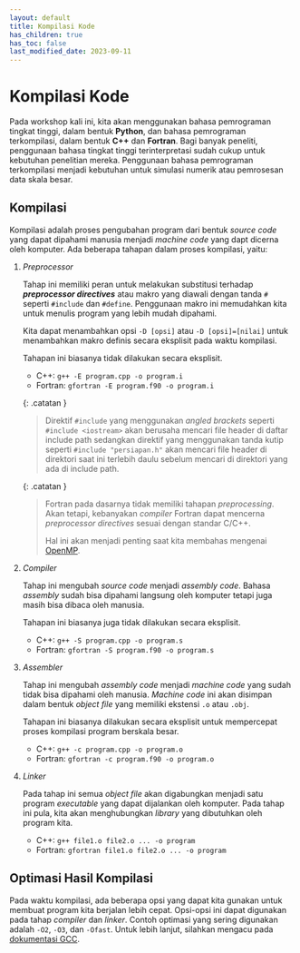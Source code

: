 ```yaml
---
layout: default
title: Kompilasi Kode
has_children: true
has_toc: false
last_modified_date: 2023-09-11
---
```

# Kompilasi Kode

Pada workshop kali ini, kita akan menggunakan bahasa pemrograman tingkat tinggi, dalam bentuk **Python**, dan bahasa pemrograman terkompilasi, dalam bentuk **C++** dan **Fortran**. Bagi banyak peneliti, penggunaan bahasa tingkat tinggi terinterpretasi sudah cukup untuk kebutuhan penelitian mereka. Penggunaan bahasa pemrograman terkompilasi menjadi kebutuhan untuk simulasi numerik atau pemrosesan data skala besar.

## Kompilasi

Kompilasi adalah proses pengubahan program dari bentuk *source code* yang dapat dipahami manusia menjadi *machine code* yang dapt dicerna oleh komputer. Ada beberapa tahapan dalam proses kompilasi, yaitu:

1. *Preprocessor*

    Tahap ini memiliki peran untuk melakukan substitusi terhadap ***preprocessor directives*** atau makro yang diawali dengan tanda `#` seperti `#include` dan `#define`. Penggunaan makro ini memudahkan kita untuk menulis program yang lebih mudah dipahami.

    Kita dapat menambahkan opsi `-D [opsi]` atau `-D [opsi]=[nilai]` untuk menambahkan makro definis secara eksplisit pada waktu kompilasi.

    Tahapan ini biasanya tidak dilakukan secara eksplisit.

    * C++: `g++ -E program.cpp -o program.i`
    * Fortran: `gfortran -E program.f90 -o program.i`

    {: .catatan }
    > Direktif `#include` yang menggunakan *angled brackets* seperti `#include <iostream>` akan berusaha mencari file header di daftar include path sedangkan direktif yang menggunakan tanda kutip seperti `#include "persiapan.h"` akan mencari file header di direktori saat ini terlebih daulu sebelum mencari di direktori yang ada di include path.

    {: .catatan }
    > Fortran pada dasarnya tidak memiliki tahapan *preprocessing*. Akan tetapi, kebanyakan *compiler* Fortran dapat mencerna *preprocessor directives* sesuai dengan standar C/C++.
    >
    > Hal ini akan menjadi penting saat kita membahas mengenai [OpenMP](/workshop_7/openmp.html).

2. *Compiler*

    Tahap ini mengubah *source code* menjadi *assembly code*. Bahasa *assembly* sudah bisa dipahami langsung oleh komputer tetapi juga masih bisa dibaca oleh manusia.

    Tahapan ini biasanya juga tidak dilakukan secara eksplisit.

    * C++: `g++ -S program.cpp -o program.s`
    * Fortran: `gfortran -S program.f90 -o program.s`

3. *Assembler*

    Tahap ini mengubah *assembly code* menjadi *machine code* yang sudah tidak bisa dipahami oleh manusia. *Machine code* ini akan disimpan dalam bentuk *object file* yang memiliki ekstensi `.o` atau `.obj`.

    Tahapan ini biasanya dilakukan secara eksplisit untuk mempercepat proses kompilasi program berskala besar.

    * C++: `g++ -c program.cpp -o program.o`
    * Fortran: `gfortran -c program.f90 -o program.o`

4. *Linker*

    Pada tahap ini semua *object file* akan digabungkan menjadi satu program *executable* yang dapat dijalankan oleh komputer. Pada tahap ini pula, kita akan menghubungkan *library* yang dibutuhkan oleh program kita.

    * C++: `g++ file1.o file2.o ... -o program`
    * Fortran: `gfortran file1.o file2.o ... -o program`

## Optimasi Hasil Kompilasi

Pada waktu kompilasi, ada beberapa opsi yang dapat kita gunakan untuk membuat program kita berjalan lebih cepat. Opsi-opsi ini dapat digunakan pada tahap *compiler* dan *linker*. Contoh optimasi yang sering digunakan adalah `-O2`, `-O3`, dan `-Ofast`. Untuk lebih lanjut, silahkan mengacu pada [dokumentasi GCC](https://gcc.gnu.org/onlinedocs/gcc/Optimize-Options.html).
